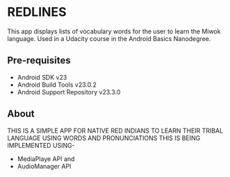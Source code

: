 REDLINES
===================================

This app displays lists of vocabulary words for the user to learn the Miwok language.
Used in a Udacity course in the Android Basics Nanodegree.

Pre-requisites
--------------

- Android SDK v23
- Android Build Tools v23.0.2
- Android Support Repository v23.3.0

About
--------------
THIS IS A SIMPLE APP FOR NATIVE RED INDIANS TO LEARN 
THEIR TRIBAL LANGUAGE USING WORDS AND PRONUNCIATIONS 
THIS IS BEING IMPLEMENTED USING- 
- MediaPlaye API and 
- AudioManager API





